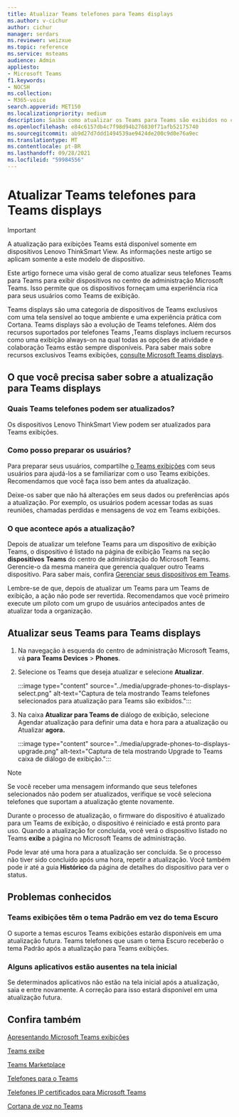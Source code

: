 ```yaml
---
title: Atualizar Teams telefones para Teams displays
ms.author: v-cichur
author: cichur
manager: serdars
ms.reviewer: weizxue
ms.topic: reference
ms.service: msteams
audience: Admin
appliesto:
- Microsoft Teams
f1.keywords:
- NOCSH
ms.collection:
- M365-voice
search.appverid: MET150
ms.localizationpriority: medium
description: Saiba como atualizar os Teams para Teams são exibidos no centro de administração Microsoft Teams.
ms.openlocfilehash: e84c6157db4c7f98d94b276830f71afb52175740
ms.sourcegitcommit: ab9d27d7ddd1494539ae9424de200c9d0e76a9ec
ms.translationtype: MT
ms.contentlocale: pt-BR
ms.lasthandoff: 09/28/2021
ms.locfileid: "59984556"
---
```

# <a name="upgrade-teams-phones-to-teams-displays"></a>Atualizar Teams telefones para Teams displays

> [!IMPORTANT]
> A atualização para exibições Teams está disponível somente em dispositivos Lenovo ThinkSmart View. As informações neste artigo se aplicam somente a este modelo de dispositivo.  

Este artigo fornece uma visão geral de como atualizar seus telefones Teams para Teams para exibir dispositivos no centro de administração Microsoft Teams. Isso permite que os dispositivos forneçam uma experiência rica para seus usuários como Teams de exibição.

Teams displays são uma categoria de dispositivos de Teams exclusivos com uma tela sensível ao toque ambiente e uma experiência prática com Cortana. Teams displays são a evolução de Teams telefones. Além dos recursos suportados por telefones Teams [,](phones-for-teams.md#features-supported-by-teams-phones)Teams displays incluem recursos como uma exibição always-on na qual todas as opções de atividade e colaboração Teams estão sempre disponíveis. Para saber mais sobre recursos exclusivos Teams exibições, [consulte Microsoft Teams displays](teams-displays.md).

## <a name="what-you-need-to-know-about-upgrading-to-teams-displays"></a>O que você precisa saber sobre a atualização para Teams displays

### <a name="which-teams-phones-can-be-upgraded"></a>Quais Teams telefones podem ser atualizados?

Os dispositivos Lenovo ThinkSmart View podem ser atualizados para Teams exibições.

### <a name="how-can-i-prepare-users"></a>Como posso preparar os usuários?

Para preparar seus usuários, compartilhe [o Teams exibições](https://support.microsoft.com/office/get-started-with-teams-displays-ff299825-7f13-4528-96c2-1d3437e6d4e6) com seus usuários para ajudá-los a se familiarizar com o uso Teams exibições. Recomendamos que você faça isso bem antes da atualização.

Deixe-os saber que não há alterações em seus dados ou preferências após a atualização. Por exemplo, os usuários podem acessar todas as suas reuniões, chamadas perdidas e mensagens de voz em Teams exibições. 

### <a name="what-happens-after-the-upgrade"></a>O que acontece após a atualização?

Depois de atualizar um telefone Teams para um dispositivo de exibição Teams, o dispositivo é listado na página de exibição Teams na seção **dispositivos** **Teams** do centro de administração do Microsoft Teams. Gerencie-o da mesma maneira que gerencia qualquer outro Teams dispositivo. Para saber mais, confira [Gerenciar seus dispositivos em Teams](device-management.md).

Lembre-se de que, depois de atualizar um Teams para um Teams de exibição, a ação não pode ser revertida. Recomendamos que você primeiro execute um piloto com um grupo de usuários antecipados antes de atualizar toda a organização. 

## <a name="upgrade-your-teams-phones-to-teams-displays"></a>Atualizar seus Teams para Teams displays

1. Na navegação à esquerda do centro de administração Microsoft Teams, vá **para Teams Devices**  >  **Phones**.
2. Selecione os Teams que deseja atualizar e selecione **Atualizar**.

    :::image type="content" source="../media/upgrade-phones-to-displays-select.png" alt-text="Captura de tela mostrando Teams telefones selecionados para atualização para Teams são exibidos.":::

3. Na caixa **Atualizar para Teams de** diálogo de exibição, selecione Agendar atualização para definir uma data e hora para a atualização ou Atualizar **agora.** 

    :::image type="content" source="../media/upgrade-phones-to-displays-upgrade.png" alt-text="Captura de tela mostrando Upgrade to Teams caixa de diálogo de exibição.":::

> [!NOTE]
> Se você receber uma mensagem informando que seus telefones selecionados não podem ser atualizados, verifique se você seleciona telefones que suportam a atualização [e](#which-teams-phones-can-be-upgraded)tente novamente.

Durante o processo de atualização, o firmware do dispositivo é atualizado para um Teams de exibição, o dispositivo é reiniciado e está pronto para uso. Quando a atualização for concluída, você verá o dispositivo listado no Teams **exibe** a página no Microsoft Teams de administração.

Pode levar até uma hora para a atualização ser concluída. Se o processo não tiver sido concluído após uma hora, repetir a atualização. Você também pode ir até a guia **Histórico** da página de detalhes do dispositivo para ver o status.

## <a name="known-issues"></a>Problemas conhecidos

### <a name="teams-displays-have-the-default-theme-instead-of-the-dark-theme"></a>Teams exibições têm o tema Padrão em vez do tema Escuro

O suporte a temas escuros Teams exibições estarão disponíveis em uma atualização futura. Teams telefones que usam o tema Escuro receberão o tema Padrão após a atualização para Teams exibições.

### <a name="some-apps-are-missing-from-the-home-screen"></a>Alguns aplicativos estão ausentes na tela inicial

Se determinados aplicativos não estão na tela inicial após a atualização, saia e entre novamente. A correção para isso estará disponível em uma atualização futura.

## <a name="see-also"></a>Confira também

[Apresentando Microsoft Teams exibições](https://techcommunity.microsoft.com/t5/microsoft-teams-blog/introducing-microsoft-teams-displays/ba-p/1505437)

[Teams exibe](teams-displays.md)

[Teams Marketplace](https://office.com/teamsdevices)

[Telefones para o Teams](phones-for-teams.md)

[Telefones IP certificados para Microsoft Teams](teams-ip-phones.md)

[Cortana de voz no Teams](../cortana-in-teams.md)